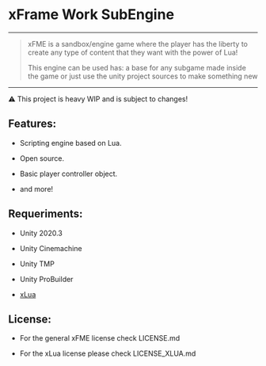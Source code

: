 # xFrame Work SubEngine

---

> xFME is a sandbox/engine game where the player has the liberty to create any type of content that they want with the power of Lua! 
> 
> This engine can be used has: a base for any subgame made inside the game or just use the unity project sources to make something new

---

:warning: This project is heavy WIP and is subject to changes!

## Features:

- Scripting engine based on Lua.

- Open source.

- Basic player controller object.

- and more!

## Requeriments:

- Unity 2020.3

- Unity Cinemachine

- Unity TMP

- Unity ProBuilder

- [xLua](https://github.com/Tencent/xLua/blob/master/README_EN.md)

## License:

* For the general xFME license check LICENSE.md

* For the xLua license please check LICENSE_XLUA.md

